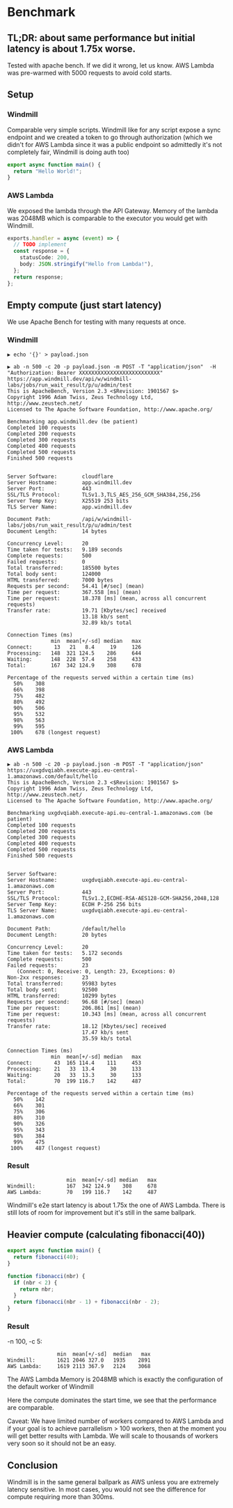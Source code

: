 # Benchmark

## TL;DR: about same performance but initial latency is about 1.75x worse.

Tested with apache bench. If we did it wrong, let us know. AWS Lambda was
pre-warmed with 5000 requests to avoid cold starts.

## Setup

### Windmill

Comparable very simple scripts. Windmill like for any script expose a sync
endpoint and we created a token to go through authorization (which we didn't for
AWS Lambda since it was a public endpoint so admittedly it's not completely
fair, Windmill is doing auth too)

```typescript
export async function main() {
  return "Hello World!";
}
```

### AWS Lambda

We exposed the lambda through the API Gateway. Memory of the lambda was 2048MB
which is comparable to the executor you would get with Windmill.

```typescript
exports.handler = async (event) => {
  // TODO implement
  const response = {
    statusCode: 200,
    body: JSON.stringify("Hello from Lambda!"),
  };
  return response;
};
```

## Empty compute (just start latency)

We use Apache Bench for testing with many requests at once.

### Windmill

```
▶ echo '{}' > payload.json

▶ ab -n 500 -c 20 -p payload.json -m POST -T "application/json"  -H "Authorization: Bearer XXXXXXXXXXXXXXXXXXXXXXXXXX" https://app.windmill.dev/api/w/windmill-labs/jobs/run_wait_result/p/u/admin/test                  
This is ApacheBench, Version 2.3 <$Revision: 1901567 $>
Copyright 1996 Adam Twiss, Zeus Technology Ltd, http://www.zeustech.net/
Licensed to The Apache Software Foundation, http://www.apache.org/

Benchmarking app.windmill.dev (be patient)
Completed 100 requests
Completed 200 requests
Completed 300 requests
Completed 400 requests
Completed 500 requests
Finished 500 requests


Server Software:        cloudflare
Server Hostname:        app.windmill.dev
Server Port:            443
SSL/TLS Protocol:       TLSv1.3,TLS_AES_256_GCM_SHA384,256,256
Server Temp Key:        X25519 253 bits
TLS Server Name:        app.windmill.dev

Document Path:          /api/w/windmill-labs/jobs/run_wait_result/p/u/admin/test
Document Length:        14 bytes

Concurrency Level:      20
Time taken for tests:   9.189 seconds
Complete requests:      500
Failed requests:        0
Total transferred:      185500 bytes
Total body sent:        124000
HTML transferred:       7000 bytes
Requests per second:    54.41 [#/sec] (mean)
Time per request:       367.558 [ms] (mean)
Time per request:       18.378 [ms] (mean, across all concurrent requests)
Transfer rate:          19.71 [Kbytes/sec] received
                        13.18 kb/s sent
                        32.89 kb/s total

Connection Times (ms)
              min  mean[+/-sd] median   max
Connect:       13   21   8.4     19     126
Processing:   148  321 124.5    286     644
Waiting:      148  228  57.4    258     433
Total:        167  342 124.9    308     678

Percentage of the requests served within a certain time (ms)
  50%    308
  66%    398
  75%    482
  80%    492
  90%    506
  95%    532
  98%    563
  99%    595
 100%    678 (longest request)
```

### AWS Lambda

```
▶ ab -n 500 -c 20 -p payload.json -m POST -T "application/json"  https://uxgdvqiabh.execute-api.eu-central-1.amazonaws.com/default/hello
This is ApacheBench, Version 2.3 <$Revision: 1901567 $>
Copyright 1996 Adam Twiss, Zeus Technology Ltd, http://www.zeustech.net/
Licensed to The Apache Software Foundation, http://www.apache.org/

Benchmarking uxgdvqiabh.execute-api.eu-central-1.amazonaws.com (be patient)
Completed 100 requests
Completed 200 requests
Completed 300 requests
Completed 400 requests
Completed 500 requests
Finished 500 requests


Server Software:        
Server Hostname:        uxgdvqiabh.execute-api.eu-central-1.amazonaws.com
Server Port:            443
SSL/TLS Protocol:       TLSv1.2,ECDHE-RSA-AES128-GCM-SHA256,2048,128
Server Temp Key:        ECDH P-256 256 bits
TLS Server Name:        uxgdvqiabh.execute-api.eu-central-1.amazonaws.com

Document Path:          /default/hello
Document Length:        20 bytes

Concurrency Level:      20
Time taken for tests:   5.172 seconds
Complete requests:      500
Failed requests:        23
   (Connect: 0, Receive: 0, Length: 23, Exceptions: 0)
Non-2xx responses:      23
Total transferred:      95983 bytes
Total body sent:        92500
HTML transferred:       10299 bytes
Requests per second:    96.68 [#/sec] (mean)
Time per request:       206.861 [ms] (mean)
Time per request:       10.343 [ms] (mean, across all concurrent requests)
Transfer rate:          18.12 [Kbytes/sec] received
                        17.47 kb/s sent
                        35.59 kb/s total

Connection Times (ms)
              min  mean[+/-sd] median   max
Connect:       43  165 114.4    111     453
Processing:    21   33  13.4     30     133
Waiting:       20   33  13.3     30     133
Total:         70  199 116.7    142     487

Percentage of the requests served within a certain time (ms)
  50%    142
  66%    301
  75%    306
  80%    310
  90%    326
  95%    343
  98%    384
  99%    475
 100%    487 (longest request)
```

### Result

```
                   min  mean[+/-sd] median   max
Windmill:          167  342 124.9    308     678
AWS Lambda:        70   199 116.7    142     487
```

Windmill's e2e start latency is about 1.75x the one of AWS Lambda. There is
still lots of room for improvement but it's still in the same ballpark.

## Heavier compute (calculating fibonacci(40))

```typescript
export async function main() {
  return fibonacci(40);
}

function fibonacci(nbr) {
  if (nbr < 2) {
    return nbr;
  }
  return fibonacci(nbr - 1) + fibonacci(nbr - 2);
}
```

### Result

-n 100, -c 5:

```
                min  mean[+/-sd]  median   max
Windmill:       1621 2046 327.0   1935    2891
AWS Lambda:     1619 2113 367.9   2124    3068
```

The AWS Lambda Memory is 2048MB which is exactly the configuration of the
default worker of Windmill

Here the compute dominates the start time, we see that the performance are
comparable.

Caveat: We have limited number of workers compared to AWS Lambda and if your
goal is to achieve parrallelism > 100 workers, then at the moment you will get
better results with Lambda. We will scale to thousands of workers very soon so
it should not be an easy.

## Conclusion

Windmill is in the same general ballpark as AWS unless you are extremely latency
sensitive. In most cases, you would not see the difference for compute requiring
more than 300ms.
